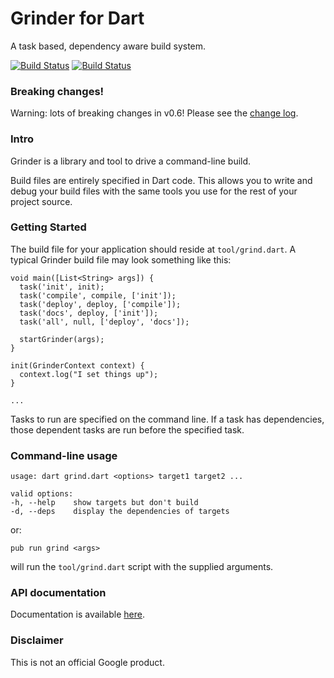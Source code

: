 # Grinder for Dart

A task based, dependency aware build system.

[![Build Status](https://drone.io/github.com/google/grinder.dart/status.png)](https://drone.io/github.com/google/grinder.dart/latest)
[![Build Status](https://travis-ci.org/google/grinder.dart.svg?branch=master)](https://travis-ci.org/google/grinder.dart)

### Breaking changes!

Warning: lots of breaking changes in v0.6! Please see the [change log](https://github.com/google/grinder.dart/blob/master/changelog.md).

### Intro

Grinder is a library and tool to drive a command-line build.

Build files are entirely specified in Dart code. This allows you to
write and debug your build files with the same tools you use for the rest of
your project source.

### Getting Started

The build file for your application should reside at `tool/grind.dart`.  A 
typical Grinder build file may look something like this:

    void main([List<String> args]) {
      task('init', init);
      task('compile', compile, ['init']);
      task('deploy', deploy, ['compile']);
      task('docs', deploy, ['init']);
      task('all', null, ['deploy', 'docs']);

      startGrinder(args);
    }

    init(GrinderContext context) {
      context.log("I set things up");
    }

    ...

Tasks to run are specified on the command line. If a task has dependencies,
those dependent tasks are run before the specified task.

### Command-line usage
    usage: dart grind.dart <options> target1 target2 ...

    valid options:
    -h, --help    show targets but don't build
    -d, --deps    display the dependencies of targets

or:

    pub run grind <args>

will run the `tool/grind.dart` script with the supplied arguments.

### API documentation

Documentation is available [here][docs].

### Disclaimer

This is not an official Google product.

[docs]: http://www.dartdocs.org/documentation/grinder/latest
